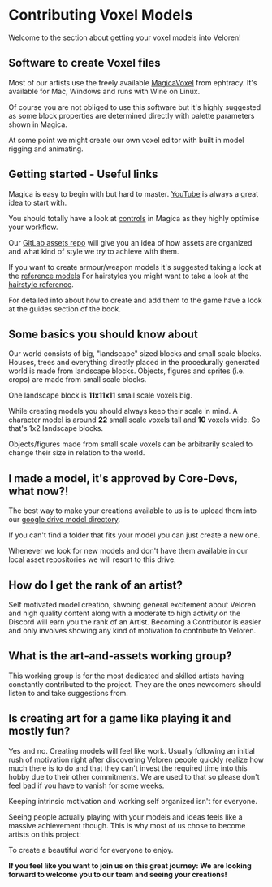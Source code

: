 # Contributing Voxel Models

Welcome to the section about getting your voxel models into Veloren!

## Software to create Voxel files

Most of our artists use the freely available [MagicaVoxel](https://ephtracy.github.io/) from ephtracy.
It's available for Mac, Windows and runs with Wine on Linux.

Of course you are not obliged to use this software but it's highly suggested as some block properties are determined directly with palette parameters shown in Magica.

At some point we might create our own voxel editor with built in model rigging and animating.

## Getting started - Useful links

Magica is easy to begin with but hard to master.
[YouTube](https://www.youtube.com/results?search_query=magica+voxel) is always a great idea to start with.

You should totally have a look at [controls](https://ephtracy.github.io/index.html?page=mv_controls) in Magica as they highly optimise your workflow.

Our [GitLab assets repo](https://gitlab.com/veloren/veloren/-/tree/master/assets) will give you an idea of how assets are organized and what kind of style we try to achieve with them.

If you want to create armour/weapon models it's suggested taking a look at the [reference models](https://drive.google.com/file/d/1IUp35fsX1gKXEKpC2k_uDcNJ36cHChLI/view)
For hairstyles you might want to take a look at the [hairstyle reference](https://drive.google.com/file/d/1P4bU9JLN0uXp6eWdO6tyWHnL_oo_av62/view).

For detailed info about how to create and add them to the game have a look at the guides section of the book.

## Some basics you should know about

Our world consists of big, "landscape" sized blocks and small scale blocks.
Houses, trees and everything directly placed in the procedurally generated world is made from landscape blocks.
Objects, figures and sprites (i.e. crops) are made from small scale blocks.

One landscape block is **11x11x11** small scale voxels big.

While creating models you should always keep their scale in mind. A character model is around **22** small scale voxels tall and **10** voxels wide.
So that's 1x2 landscape blocks.

Objects/figures made from small scale voxels can be arbitrarily scaled to change their size in relation to the world.

## I made a model, it's approved by Core-Devs, what now?!

The best way to make your creations available to us is to upload them into our [google drive model directory](https://drive.google.com/drive/folders/1jkn8v9I0fo1nJlM29YAI_wWb_V-w456q).

If you can't find a folder that fits your model you can just create a new one.

Whenever we look for new models and don't have them available in our local asset repositories we will resort to this drive.

## How do I get the rank of an artist?

Self motivated model creation, shwoing general excitement about Veloren and high quality content along with a moderate to high activity on the Discord will earn you the rank of an Artist.
Becoming a Contributor is easier and only involves showing any kind of motivation to contribute to Veloren.

## What is the art-and-assets working group?

This working group is for the most dedicated and skilled artists having constantly contributed to the project. They are the ones newcomers should listen to and take suggestions from.

## Is creating art for a game like playing it and mostly fun?

Yes and no. Creating models will feel like work. Usually following an initial rush of motivation right after discovering Veloren people quickly realize how much there is to do and that they can't invest the required time into this hobby due to their other commitments. We are used to that so please don't feel bad if you have to vanish for some weeks.

Keeping intrinsic motivation and working self organized isn't for everyone.

Seeing people actually playing with your models and ideas feels like a massive achievement though.
This is why most of us chose to become artists on this project:

To create a beautiful world for everyone to enjoy.

**If you feel like you want to join us on this great journey: We are looking forward to welcome you to our team and seeing your creations!**
